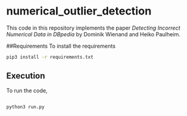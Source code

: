 # numerical_outlier_detection
This code in this repository implements the paper *Detecting Incorrect Numerical Data in DBpedia* by Dominik Wienand and Heiko Paulheim.

##Requirements
To install the requirements
```bash
pip3 install -r requirements.txt
```

## Execution

To run the code, 
```bash

python3 run.py
```




